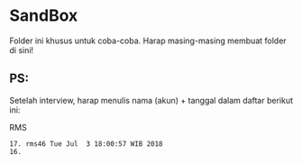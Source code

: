 # SandBox

Folder ini khusus untuk coba-coba.
Harap masing-masing membuat folder di sini!

## PS:

Setelah interview, harap menulis nama (akun) + tanggal dalam daftar berikut ini:

RMS

```
17. rms46 Tue Jul  3 18:00:57 WIB 2018
16. 
```

